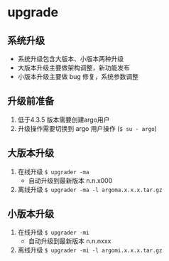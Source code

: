 # upgrade

## 系统升级
  * 系统升级包含大版本、小版本两种升级
  * 大版本升级主要做架构调整，新功能发布
  * 小版本升级主要做 bug 修复，系统参数调整
## 升级前准备
1. 低于4.3.5 版本需要创建argo用户  
2. 升级操作需要切换到 argo 用户操作 (`$ su - argo`)
## 大版本升级
  1. 在线升级
    `$ upgrader -ma`  
      * 自动升级到最新版本 n.n.x000
  2. 离线升级
    `$ upgrader -ma -l argoma.x.x.x.tar.gz`
## 小版本升级
  1. 在线升级
   `$ upgrader -mi`  
     * 自动升级到最新版本 n.n.nxxx
  2. 离线升级
   `$ upgrader -mi -l argomi.x.x.x.tar.gz`

